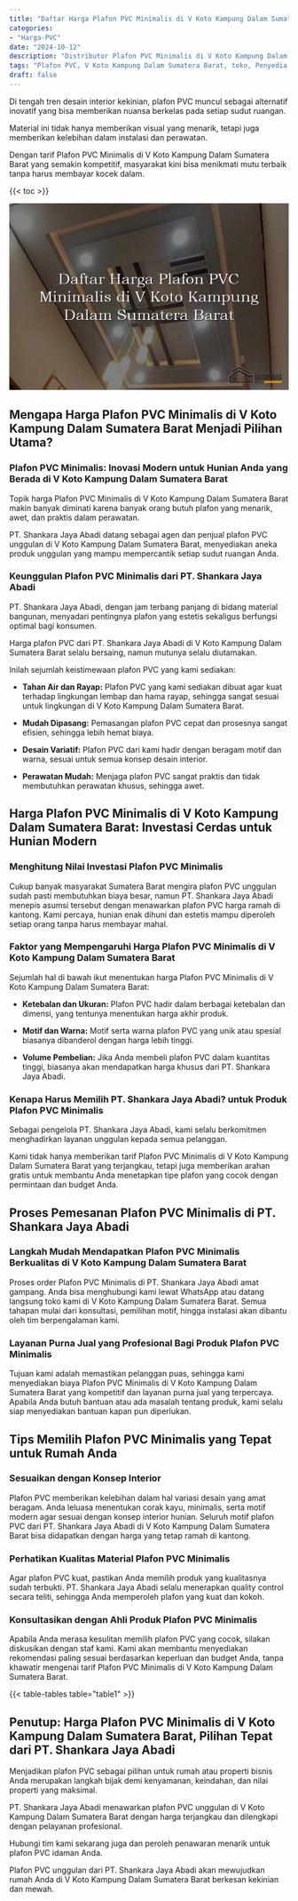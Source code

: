 ```yaml
---
title: "Daftar Harga Plafon PVC Minimalis di V Koto Kampung Dalam Sumatera Barat"
categories: 
- "Harga-PVC"
date: "2024-10-12"
description: "Distributor Plafon PVC Minimalis di V Koto Kampung Dalam Sumatera Barat bagi hunian, perkantoran, serta gerai. Material unggulan, variasi motif, pilihan warna modern, dengan jasa penempatan oleh teknisi berpengalaman dan kepastian resmi!|Jasa penjualan Plafon PVC Minimalis di V Koto Kampung Dalam Sumatera Barat bagi keperluan hunian, perkantoran, maupun toko, dengan material berkualitas dan penempatan oleh teknisi ahli dan garansi resmi.|Alternatif Plafon PVC Minimalis di V Koto Kampung Dalam Sumatera Barat yang terbukti untuk rumah, office, dan ritel, bersama material terbaik dan penempatan ditangani oleh tim berpengalaman serta garansi resmi.|Distribusi Plafon PVC Minimalis di V Koto Kampung Dalam Sumatera Barat untuk rumah, office, serta toko, dengan panel berkualitas dan pemasangan oleh tim profesional, disertai dengan kepastian resmi.}"
tags: "Plafon PVC, V Koto Kampung Dalam Sumatera Barat, toko, Penyedia, distributor"
draft: false
---
```


Di tengah tren desain interior kekinian, plafon PVC muncul sebagai alternatif inovatif yang bisa memberikan nuansa berkelas pada setiap sudut ruangan.

Material ini tidak hanya memberikan visual yang menarik, tetapi juga memberikan kelebihan dalam instalasi dan perawatan.

Dengan tarif Plafon PVC Minimalis di V Koto Kampung Dalam Sumatera Barat yang semakin kompetitif, masyarakat kini bisa menikmati mutu terbaik tanpa harus membayar kocek dalam.

{{< toc >}}

![Daftar Harga Plafon PVC Minimalis di V Koto Kampung Dalam Sumatera Barat](/images/Harga-PVC/Daftar-Harga-Plafon-PVC-Minimalis-di-V-Koto-Kampung-Dalam-Sumatera-Barat.png)


## Mengapa Harga Plafon PVC Minimalis di V Koto Kampung Dalam Sumatera Barat Menjadi Pilihan Utama?

### Plafon PVC Minimalis: Inovasi Modern untuk Hunian Anda yang Berada di V Koto Kampung Dalam Sumatera Barat

Topik harga Plafon PVC Minimalis di V Koto Kampung Dalam Sumatera Barat makin banyak diminati karena banyak orang butuh plafon yang menarik, awet, dan praktis dalam perawatan.

PT. Shankara Jaya Abadi datang sebagai agen dan penjual plafon PVC unggulan di V Koto Kampung Dalam Sumatera Barat, menyediakan aneka produk unggulan yang mampu mempercantik setiap sudut ruangan Anda.

### Keunggulan Plafon PVC Minimalis dari PT. Shankara Jaya Abadi

PT. Shankara Jaya Abadi, dengan jam terbang panjang di bidang material bangunan, menyadari pentingnya plafon yang estetis sekaligus berfungsi optimal bagi konsumen.

Harga plafon PVC dari PT. Shankara Jaya Abadi di V Koto Kampung Dalam Sumatera Barat selalu bersaing, namun mutunya selalu diutamakan.

Inilah sejumlah keistimewaan plafon PVC yang kami sediakan:

- **Tahan Air dan Rayap:** Plafon PVC yang kami sediakan dibuat agar kuat terhadap lingkungan lembap dan hama rayap, sehingga sangat sesuai untuk lingkungan di V Koto Kampung Dalam Sumatera Barat.

- **Mudah Dipasang:** Pemasangan plafon PVC cepat dan prosesnya sangat efisien, sehingga lebih hemat biaya.

- **Desain Variatif:** Plafon PVC dari kami hadir dengan beragam motif dan warna, sesuai untuk semua konsep desain interior.

- **Perawatan Mudah:** Menjaga plafon PVC sangat praktis dan tidak membutuhkan perawatan khusus, sehingga awet.

## Harga Plafon PVC Minimalis di V Koto Kampung Dalam Sumatera Barat: Investasi Cerdas untuk Hunian Modern

### Menghitung Nilai Investasi Plafon PVC Minimalis

Cukup banyak masyarakat Sumatera Barat mengira plafon PVC unggulan sudah pasti membutuhkan biaya besar, namun PT. Shankara Jaya Abadi menepis asumsi tersebut dengan menawarkan plafon PVC harga ramah di kantong. Kami percaya, hunian enak dihuni dan estetis mampu diperoleh setiap orang tanpa harus membayar mahal.

### Faktor yang Mempengaruhi Harga Plafon PVC Minimalis di V Koto Kampung Dalam Sumatera Barat

Sejumlah hal di bawah ikut menentukan harga Plafon PVC Minimalis di V Koto Kampung Dalam Sumatera Barat:

- **Ketebalan dan Ukuran:** Plafon PVC hadir dalam berbagai ketebalan dan dimensi, yang tentunya menentukan harga akhir produk.

- **Motif dan Warna:** Motif serta warna plafon PVC yang unik atau spesial biasanya dibanderol dengan harga lebih tinggi.

- **Volume Pembelian:** Jika Anda membeli plafon PVC dalam kuantitas tinggi, biasanya akan mendapatkan harga khusus dari PT. Shankara Jaya Abadi.

### Kenapa Harus Memilih PT. Shankara Jaya Abadi? untuk Produk Plafon PVC Minimalis

Sebagai pengelola PT. Shankara Jaya Abadi, kami selalu berkomitmen menghadirkan layanan unggulan kepada semua pelanggan.

Kami tidak hanya memberikan tarif Plafon PVC Minimalis di V Koto Kampung Dalam Sumatera Barat yang terjangkau, tetapi juga memberikan arahan gratis untuk membantu Anda menetapkan tipe plafon yang cocok dengan permintaan dan budget Anda.

## Proses Pemesanan Plafon PVC Minimalis di PT. Shankara Jaya Abadi

### Langkah Mudah Mendapatkan Plafon PVC Minimalis Berkualitas di V Koto Kampung Dalam Sumatera Barat

Proses order Plafon PVC Minimalis di PT. Shankara Jaya Abadi amat gampang. Anda bisa menghubungi kami lewat WhatsApp atau datang langsung toko kami di V Koto Kampung Dalam Sumatera Barat. Semua tahapan mulai dari konsultasi, pemilihan motif, hingga instalasi akan dibantu oleh tim berpengalaman kami.

### Layanan Purna Jual yang Profesional Bagi Produk Plafon PVC Minimalis

Tujuan kami adalah memastikan pelanggan puas, sehingga kami menyediakan biaya Plafon PVC Minimalis di V Koto Kampung Dalam Sumatera Barat yang kompetitif dan layanan purna jual yang terpercaya. Apabila Anda butuh bantuan atau ada masalah tentang produk, kami selalu siap menyediakan bantuan kapan pun diperlukan.

## Tips Memilih Plafon PVC Minimalis yang Tepat untuk Rumah Anda

### Sesuaikan dengan Konsep Interior

Plafon PVC memberikan kelebihan dalam hal variasi desain yang amat beragam. Anda leluasa menentukan corak kayu, minimalis, serta motif modern agar sesuai dengan konsep interior hunian. Seluruh motif plafon PVC dari PT. Shankara Jaya Abadi di V Koto Kampung Dalam Sumatera Barat bisa didapatkan dengan harga yang tetap ramah di kantong.

### Perhatikan Kualitas Material Plafon PVC Minimalis

Agar plafon PVC kuat, pastikan Anda memilih produk yang kualitasnya sudah terbukti. PT. Shankara Jaya Abadi selalu menerapkan quality control secara teliti, sehingga Anda memperoleh plafon yang kuat dan kokoh.

### Konsultasikan dengan Ahli Produk Plafon PVC Minimalis

Apabila Anda merasa kesulitan memilih plafon PVC yang cocok, silakan diskusikan dengan staf kami. Kami akan membantu menyediakan rekomendasi paling sesuai berdasarkan keperluan dan budget Anda, tanpa khawatir mengenai tarif Plafon PVC Minimalis di V Koto Kampung Dalam Sumatera Barat.

{{< table-tables table="table1" >}}

## Penutup: Harga Plafon PVC Minimalis di V Koto Kampung Dalam Sumatera Barat, Pilihan Tepat dari PT. Shankara Jaya Abadi

Menjadikan plafon PVC sebagai pilihan untuk rumah atau properti bisnis Anda merupakan langkah bijak demi kenyamanan, keindahan, dan nilai properti yang maksimal.

PT. Shankara Jaya Abadi menawarkan plafon PVC unggulan di V Koto Kampung Dalam Sumatera Barat dengan harga terjangkau dan dilengkapi dengan pelayanan profesional.

Hubungi tim kami sekarang juga dan peroleh penawaran menarik untuk plafon PVC idaman Anda.

Plafon PVC unggulan dari PT. Shankara Jaya Abadi akan mewujudkan rumah Anda di V Koto Kampung Dalam Sumatera Barat berkesan kekinian dan mewah.